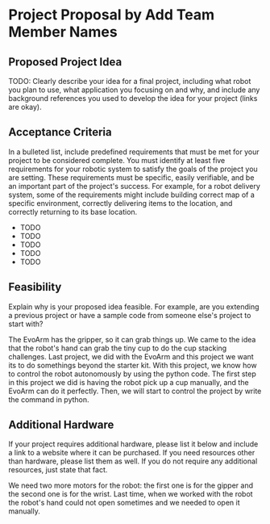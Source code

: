 # Project Proposal by Add Team Member Names

## Proposed Project Idea

TODO: Clearly describe your idea for a final project, including what robot you plan to use, what application you focusing on and why, and include any background references you used to develop the idea for your project (links are okay).



## Acceptance Criteria

In a bulleted list, include predefined requirements that must be met for your project to be considered complete. You must identify at least five requirements for your robotic system to satisfy the goals of the project you are setting. These requirements must be specific, easily verifiable, and be an important part of the project's success. For example, for a robot delivery system, some of the requirements might include building correct map of a specific environment, correctly delivering items to the location, and correctly returning to its base location.

- TODO
- TODO
- TODO
- TODO
- TODO

## Feasibility

Explain why is your proposed idea feasible. For example, are you extending a previous project or have a sample code from someone else's project to start with?

The EvoArm has the gripper, so it can grab things up. We came to the idea that the robot's hand can grab the tiny cup to do the cup stacking challenges. Last project, we did with the EvoArm and this project we want its to do somethings beyond the starter kit. With this project, we know how to control the robot autonomously by using the python code. The first step in this project we did is having the robot pick up a cup manually, and the EvoArm can do it perfectly. Then, we will start to control the project by write the command in python. 

## Additional Hardware

If your project requires additional hardware, please list it below and include a link to a website where it can be purchased. If you need resources other than hardware, please list them as well. If you do not require any additional resources, just state that fact.

We need two more motors for the robot: the first one is for the gipper and the second one is for the wrist. Last time, when we worked with the robot the robot's hand could not open sometimes and we needed to open it manually. 